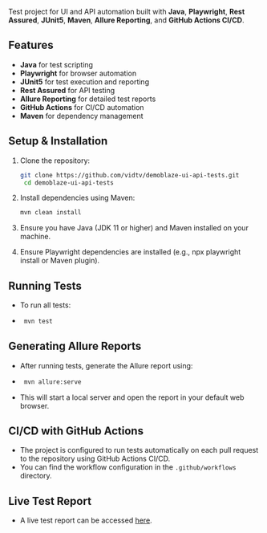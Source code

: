 Test project for UI and API automation built with **Java**, **Playwright**, **Rest Assured**, **JUnit5**, **Maven**, 
**Allure Reporting**, and **GitHub Actions CI/CD**.
 
## Features
 
- **Java** for test scripting
- **Playwright** for browser automation
- **JUnit5** for test execution and reporting
- **Rest Assured** for API testing
- **Allure Reporting** for detailed test reports
- **GitHub Actions** for CI/CD automation
- **Maven** for dependency management

## Setup & Installation
1. Clone the repository:
   ```bash
   git clone https://github.com/vidtv/demoblaze-ui-api-tests.git
    cd demoblaze-ui-api-tests
    ```
   
2. Install dependencies using Maven:
   ```bash
   mvn clean install
   ```
   
3. Ensure you have Java (JDK 11 or higher) and Maven installed on your machine.
4. Ensure Playwright dependencies are installed (e.g., npx playwright install or Maven plugin).

## Running Tests
- To run all tests:
- ```bash
   mvn test
   ```
  
## Generating Allure Reports
- After running tests, generate the Allure report using:
- ```bash
   mvn allure:serve
   ```
- This will start a local server and open the report in your default web browser.

## CI/CD with GitHub Actions
- The project is configured to run tests automatically on each pull request to the repository using GitHub Actions CI/CD.
- You can find the workflow configuration in the `.github/workflows` directory.

## Live Test Report
- A live test report can be accessed [here](https://vidtv.github.io/demoblaze-ui-api-tests/).